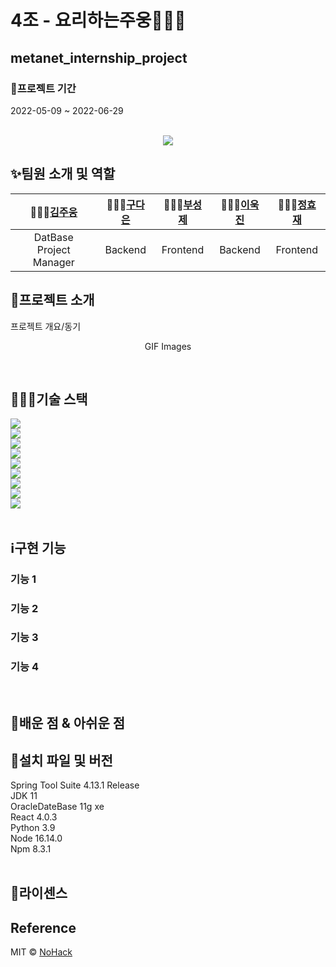 # 4조 - 요리하는주웅👨🏻‍🍳<br>
## metanet_internship_project<br>
### 📆프로젝트 기간
2022-05-09 ~ 2022-06-29
<p align="center">
  <br>
  <img src="./images/common/logo-sample.jpeg">
  <br>
</p>

## ✨팀원 소개 및 역할
| 👨🏻‍🍳[김주웅](https://github.com/JuwoongKim) | 👩🏻‍🍳[구다은](https://github.com/koodaeun) |  👨🏻‍🍳[부성제](https://github.com/BuSeongJae)   |  👨🏻‍🍳[이욱진](https://github.com/ukjinlee66)   | 👨🏻‍🍳[정효재](https://github.com/JHJaVa1) |
| :--------: | :--------: | :------: | :-----: | :-----: |
|   DatBase<br>Project Manager    |   Backend  | Frontend | Backend | Frontend |

## 🌈프로젝트 소개

<p align="justify">
프로젝트 개요/동기
</p>

<p align="center">
GIF Images
</p>

<br>

## 🧑🏼‍💻기술 스택
<img src="https://img.shields.io/badge/JavaScript-F7DF1E?style=flat-square&logo=JavaScript&logoColor=white"/><br>
<img src="https://img.shields.io/badge/Java-007396?style=flat-square&logo=Java&logoColor=white"/><br>
<img src="https://img.shields.io/badge/React-61DAFB?style=flat-square&logo=React&logoColor=white"/><br>
<img src="https://img.shields.io/badge/OracleDB-F80000?style=flat-square&logo=Oracle&logoColor=white"/><br>
<img src="https://img.shields.io/badge/Spring Boot-6DB33F?style=flat-square&logo=Spring Boot&logoColor=white"/><br>
<img src="https://img.shields.io/badge/Python-3776AB?style=flat-square&logo=Python&logoColor=white"/><br>
<img src="https://img.shields.io/badge/Azure-0078D7?style=flat-square&logo=Azure DevOps&logoColor=white"/><br>
<img src="https://img.shields.io/badge/Kubernetes-326CE5?style=flat-square&logo=Kubernetes&logoColor=white"/><br>
<img src="https://img.shields.io/badge/Docker-2496ED?style=flat-square&logo=Docker&logoColor=white"/><br>
<br>

## ℹ️구현 기능

### 기능 1

### 기능 2

### 기능 3

### 기능 4

<br>

## 📖배운 점 & 아쉬운 점

<p align="justify">

</p>

## 📂설치 파일 및 버전
Spring Tool Suite 4.13.1 Release<br>
JDK 11<br>
OracleDateBase 11g xe<br>
React 4.0.3<br>
Python 3.9<br>
Node 16.14.0<br>
Npm 8.3.1<br>
<br>

## 🪪라이센스

## Reference

MIT &copy; [NoHack](mailto:lbjp114@gmail.com)
